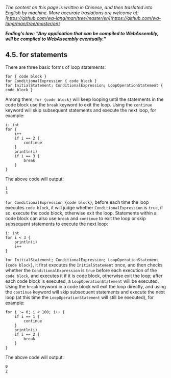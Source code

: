 *The content on this page is written in Chinese, and then traslated into English by machine. More accurate traslations are welcome at: [https://github.com/wa-lang/man/tree/master/en](https://github.com/wa-lang/man/tree/master/en)*

***Ending's law: "Any application that can be compiled to WebAssembly, will be compiled to WebAssembly eventually."***

## 4.5. for statements

There are three basic forms of loop statements:
```wa
for { code block }
for ConditionalExpression { code block }
for InitialStatement; ConditionalExpression; LoopOperationStatement { code block }
```

Among them, `for {code block}` will keep looping until the statements in the code block use the `break` keyword to exit the loop. Using the `continue` keyword will skip subsequent statements and execute the next loop, for example:
```wa
i: int
for {
    i++
    if i == 2 {
        continue
    }
    println(i)
    if i == 3 {
        break
    }
}
```
The above code will output:
```
1
3
```

`for ConditionalExpression {code block}`, before each time the loop executes `code block`, it will judge whether `ConditionalExpression` is `true`, if so, execute the code block, otherwise exit the loop. Statements within a code block can also use `break` and `continue` to exit the loop or skip subsequent statements to execute the next loop:
```wa
i: int
for i < 3 {
    println(i)
    i++
}
```

`for InitialStatement; ConditionalExpression; LoopOperationStatement {code block}`, it first executes the `InitialStatement` once, and then checks whether the `ConditionalExpression` is `true` before each execution of the `code block`, and executes it if it is code block, otherwise exit the loop; after each code block is executed, a `LoopOperationStatement` will be executed. Using the `break` keyword in a code block will exit the loop directly, and using the `continue` keyword will skip subsequent statements and execute the next loop (at this time the `LoopOperationStatement` will still be executed), for example:
```wa
for i := 0; i < 100; i++ {
    if i == 1 {
        continue
    }
    println(i)
    if i == 2 {
        break
    }
}
```

The above code will output:
``` zsh
0
2
```

